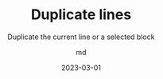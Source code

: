 ---
date: 2023-03-01
title: Duplicate lines
technologies: []
topics: [tricks,editing]
author: md
subtitle: Duplicate the current line or a selected block
thumbnail: ./thumbnail.png
cardThumbnail: ./card.png
shortVideo:
  poster: ./tip.png
  url: https://youtu.be/XxODsdFFlcg
seealso:
  - title: (documentation) IntelliJ IDEA Help - Basic editing
    href: https://www.jetbrains.com/help/idea/reference-keymap-mac-default.html#basic_editing
  - title: (documentation) IntelliJ IDEA Help - Lines of code
    href: https://www.jetbrains.com/help/idea/working-with-source-code.html#editor_lines_code_blocks
leadin: |
  Press **⌘D** (on Mac) or **Ctrl+D** (on Windows/Linux) in the editor to duplicate a selected block, or the current line when no block is selected.

---